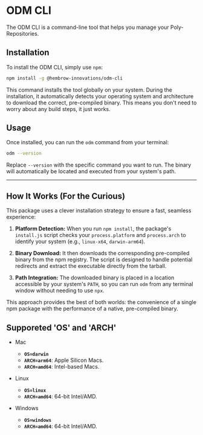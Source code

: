 # ODM CLI

The ODM CLI is a command-line tool that helps you manage your Poly-Repositories.

## Installation

To install the ODM CLI, simply use `npm`:

```bash
npm install -g @hembrow-innovations/odm-cli
```

This command installs the tool globally on your system. During the installation, it automatically detects your operating system and architecture to download the correct, pre-compiled binary. This means you don't need to worry about any build steps, it just works.

## Usage

Once installed, you can run the `odm` command from your terminal:

```bash
odm --version
```

Replace `--version` with the specific command you want to run. The binary will automatically be located and executed from your system's path.

---

## How It Works (For the Curious)

This package uses a clever installation strategy to ensure a fast, seamless experience:

1.  **Platform Detection:** When you run `npm install`, the package's `install.js` script checks your `process.platform` and `process.arch` to identify your system (e.g., `linux-x64`, `darwin-arm64`).

2.  **Binary Download:** It then downloads the corresponding pre-compiled binary from the npm registry. The script is designed to handle potential redirects and extract the executable directly from the tarball.

3.  **Path Integration:** The downloaded binary is placed in a location accessible by your system's `PATH`, so you can run `odm` from any terminal window without needing to use `npx`.

This approach provides the best of both worlds: the convenience of a single npm package with the performance of a native, pre-compiled binary.

## Supporeted 'OS' and 'ARCH'

- Mac

  - **`OS=darwin`**
  - **`ARCH=arm64`**: Apple Silicon Macs.
  - **`ARCH=amd64`**: Intel-based Macs.

- Linux

  - **`OS=linux`**
  - **`ARCH=amd64`**: 64-bit Intel/AMD.

- Windows

  - **`OS=windows`**
  - **`ARCH=amd64`**: 64-bit Intel/AMD.
